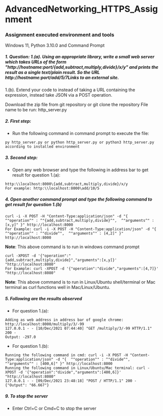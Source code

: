 # AdvancedNetworking_HTTPS_Assignment

### Assignment executed environment and tools
Windows 11, Python 3.10.0 and Command Prompt

##### 1. Question: 1.(a). Using an appropriate library, write a small web server which takes URLs of the form "http://hostname:port/{add,subtract,multiply,divide}/x/y" and prints the result as a single text/plain result.  So the URL http://hostname:port/add/5/7Links to an external site. 
1.(b). Extend your code to instead of taking a URL containing the expression, instead take JSON via a POST operation.

Download the zip file from git repository or git clone the repository
File name to be run: http_server.py

##### 2. First step:
- Run the following command in command prompt to execute the file:
```
py http_server.py or python http_server.py or python3 http_server.py according to installed environment
```

##### 3. Second step:
- Open any web browser and type the following in address bar to get result for question 1.(a):
```
http:\\localhost:8000\{add,subtract,multiply,divide}/x/y
For example: http:\\localhost:8000\add/10/5
```

##### 4. Open another command prompt and type the following command to get result for question 1.(b)
```
curl -i -X POST -H "Content-Type:application/json" -d "{  ^"operation^" : ^"{add,subtract,multiply,divide}^",  ^"arguments^" : [x,y]" }" http://localhost:8000
For Example: curl -i -X POST -H "Content-Type:application/json" -d "{  ^"operation^" : ^"divide^",  ^"arguments^" : [4,2]" }" http://localhost:8000
```
**Note**: This above command is to run in windows command prompt
```
curl -XPOST -d '{"operation":"{add,subtract,multiply,divide}","arguments":[x,y]}' "http://localhost:8080"
For Example: curl -XPOST -d '{"operation":"divide","arguments":[4,7]}' "http://localhost:8080"
```
**Note**: This above command is to run in Linux/Ubuntu shell/terminal or Mac terminal as curl functions well in Mac/Linux/Ubuntu.

##### 5. Following are the results observed
- For question 1.(a):
```
Adding as web address in address bar of google chrome: http://localhost:8000/multiply/3/-99
127.0.0.1 - - [10/Dec/2021 07:44:40] "GET /multiply/3/-99 HTTP/1.1" 200 -
Output: -297.0
```
- For question 1.(b):
```
Running the following command in cmd: curl -i -X POST -H "Content-Type:application/json" -d "{  ^"operation^" : ^"divide^",  ^"arguments^" : [400,6]" }" http://localhost:8000
Running the following command in Linux/Ubuntu/Mac terminal: curl -XPOST -d '{"operation":"divide","arguments":[400,6]}' "http://localhost:8080"
127.0.0.1 - - [09/Dec/2021 23:48:18] "POST / HTTP/1.1" 200 -
{"Output": "66.667"}
```
##### 9. To stop the server
- Enter Ctrl+C or Cmd+C to stop the server
